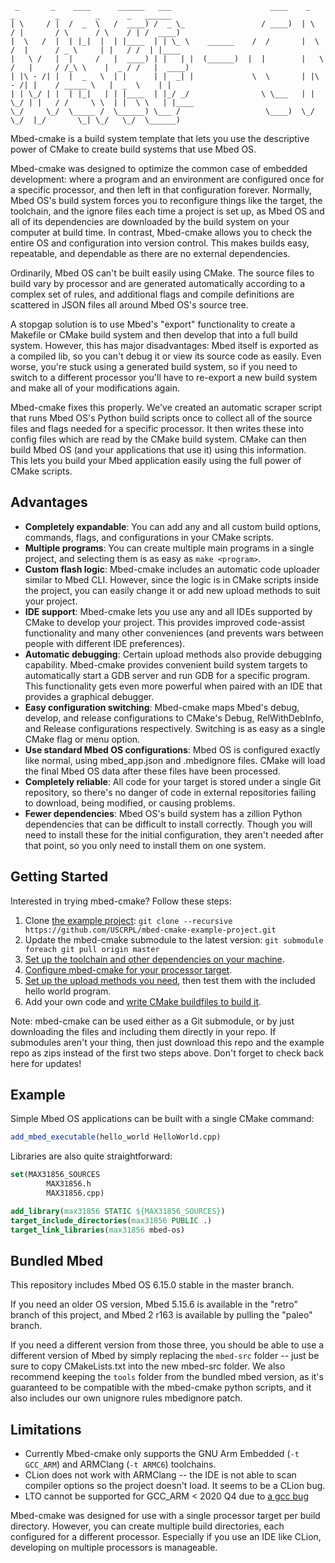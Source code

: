 ```
 _       _    ____      ______   ___                      ____    _       _         _        _      _   ______ 
| \     / |  /  _  \   /  ____) /  _ \_                 / ____)  | \     / |       / \      / \    / | /  ____)
|  \   /  |  | |_|  |  | |____  | | \_ \    ______    /  /       |  \   /  |      / _ \     | |   / /  | |____ 
|   \ /   |  |     /   |  ____) | |   | |  (______)  |  |        |   \ /   |     / /_\ \    |  _ / /   |  ____)
| |\ - /| |  |  _   \  | |      | |  _| |             \  \       | |\ - /| |    / _____ \   |  _  \    | |     
| | \_/ | |  | |_|   | | |____  | |_/ _/                \ \___   | | \_/ | |   / /     \ \  | |  \ \   | |____ 
\_/     \_/  \_____ /  \______) \___ /                   \____)  \_/     \_/  |_/       \_| \_/   \_/  \______)
```

Mbed-cmake is a build system template that lets you use the descriptive power of CMake to create build systems that use Mbed OS.  

Mbed-cmake was designed to optimize the common case of embedded development: where a program and an environment are configured once for a specific processor, and then left in that configuration forever.  Normally, Mbed OS's build system forces you to reconfigure things like the target, the toolchain, and the ignore files each time a project is set up, as Mbed OS and all of its dependencies are downloaded by the build system on your computer at build time.  In contrast, Mbed-cmake allows you to check the entire OS and configuration into version control.  This makes builds easy, repeatable, and dependable as there are no external dependencies.

Ordinarily, Mbed OS can't be built easily using CMake.  The source files to build vary by processor and are generated automatically according to a complex set of rules, and additional flags and compile definitions are scattered in JSON files all around Mbed OS's source tree.  

A stopgap solution is to use Mbed's "export" functionality to create a Makefile or CMake build system and then develop that into a full build system.  However, this has major disadvantages: Mbed itself is exported as a compiled lib, so you can't debug it or view its source code as easily.  Even worse, you're stuck using a generated build system, so if you need to switch to a different processor you'll have to re-export a new build system and make all of your modifications again.

Mbed-cmake fixes this properly.  We've created an automatic scraper script that runs Mbed OS's Python build scripts once to collect all of the source files and flags needed for a specific processor.  It then writes these into config files which are read by the CMake build system.  CMake can then build Mbed OS (and your applications that use it) using this information.  This lets you build your Mbed application easily using the full power of CMake scripts.

## Advantages 
- **Completely expandable**: You can add any and all custom build options, commands, flags, and configurations in your CMake scripts.
- **Multiple programs**: You can create multiple main programs in a single project, and selecting them is as easy as `make <program>`.
- **Custom flash logic**: Mbed-cmake includes an automatic code uploader similar to Mbed CLI.  However, since the logic is in CMake scripts inside the project, you can easily change it or add new upload methods to suit your project.
- **IDE support**: Mbed-cmake lets you use any and all IDEs supported by CMake to develop your project.  This provides improved code-assist functionality and many other conveniences (and prevents wars between people with different IDE preferences).
- **Automatic debugging**: Certain upload methods also provide debugging capability.  Mbed-cmake provides convenient build system targets to automatically start a GDB server and run GDB for a specific program.  This functionality gets even more powerful when paired with an IDE that provides a graphical debugger.
- **Easy configuration switching**: Mbed-cmake maps Mbed's debug, develop, and release configurations to CMake's Debug, RelWithDebInfo, and Release configurations respectively.  Switching is as easy as a single CMake flag or menu option.
- **Use standard Mbed OS configurations**: Mbed OS is configured exactly like normal, using mbed_app.json and .mbedignore files.  CMake will load the final Mbed OS data after these files have been processed.
- **Completely reliable**: All code for your target is stored under a single Git repository, so there's no danger of code in external repositories failing to download, being modified, or causing problems.
- **Fewer dependencies**: Mbed OS's build system has a zillion Python dependencies that can be difficult to install correctly.  Though you will need to install these for the initial configuration, they aren't needed after that point, so you only need to install them on one system.

## Getting Started
Interested in trying mbed-cmake?  Follow these steps:
1. Clone [the example project](https://github.com/USCRPL/mbed-cmake-example-project): `git clone --recursive https://github.com/USCRPL/mbed-cmake-example-project.git`
1. Update the mbed-cmake submodule to the latest version: `git submodule foreach git pull origin master`
2. [Set up the toolchain and other dependencies on your machine](https://github.com/USCRPL/mbed-cmake/wiki/Toolchain-Setup).
3. [Configure mbed-cmake for your processor target](https://github.com/USCRPL/mbed-cmake/wiki/Project-Configuration).
4. [Set up the upload methods you need](https://github.com/USCRPL/mbed-cmake/wiki/Upload-Methods), then test them with the included hello world program.
5. Add your own code and [write CMake buildfiles to build it](https://github.com/USCRPL/mbed-cmake/wiki/CMake-Cookbook).

Note: mbed-cmake can be used either as a Git submodule, or by just downloading the files and including them directly in your repo.  If submodules aren't your thing, then just download this repo and the example repo as zips instead of the first two steps above.  Don't forget to check back here for updates!

## Example
Simple Mbed OS applications can be built with a single CMake command:
```cmake
add_mbed_executable(hello_world HelloWorld.cpp)
```

Libraries are also quite straightforward:
```cmake
set(MAX31856_SOURCES
        MAX31856.h
        MAX31856.cpp)

add_library(max31856 STATIC ${MAX31856_SOURCES})
target_include_directories(max31856 PUBLIC .)
target_link_libraries(max31856 mbed-os)
```

## Bundled Mbed
This repository includes Mbed OS 6.15.0 stable in the master branch. 

If you need an older OS version, Mbed 5.15.6 is available in the "retro" branch of this project, and Mbed 2 r163 is available by pulling the "paleo" branch.

If you need a different version from those three, you should be able to use a different version of Mbed by simply replacing the `mbed-src` folder -- just be sure to copy CMakeLists.txt into the new mbed-src folder.  We also recommend keeping the `tools` folder from the bundled mbed version, as it's guaranteed to be compatible with the mbed-cmake python scripts, and it also includes our own unignore rules mbedignore patch.

## Limitations
- Currently Mbed-cmake only supports the GNU Arm Embedded (`-t GCC_ARM`) and ARMClang (`-t ARMC6`) toolchains.  
- CLion does not work with ARMClang -- the IDE is not able to scan compiler options so the project doesn't load.  It seems to be a CLion bug.
- LTO cannot be supported for GCC_ARM &lt; 2020 Q4 due to [a gcc bug](https://gcc.gnu.org/bugzilla/show_bug.cgi?id=83967)

Mbed-cmake was designed for use with a single processor target per build directory.  However, you can create multiple build directories, each configured for a different processor.  Especially if you use an IDE like CLion, developing on multiple processors is manageable.
